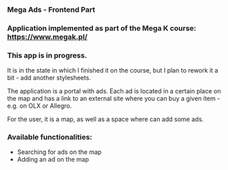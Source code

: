 ###  Mega Ads - Frontend Part

### Application implemented as part of the Mega K course: https://www.megak.pl/

### This app is in progress. 

It is in the state in which I finished it on the course, but I plan to rework it a bit - add another stylesheets.

The application is a portal with ads. Each ad is located in a certain place on the map and has a link to an external site where you can buy a given item - e.g. on OLX or Allegro.

For the user, it is a map, as well as a space where can add some ads.

###  Available functionalities:
- Searching for ads on the map
- Adding an ad on the map



